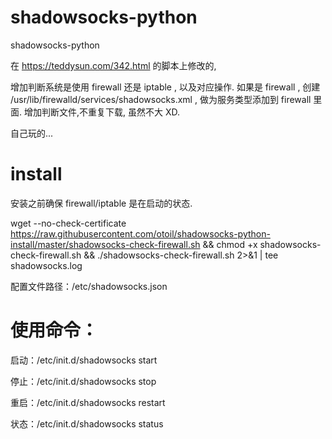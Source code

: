 # shadowsocks-python
shadowsocks-python

在 https://teddysun.com/342.html 的脚本上修改的,

增加判断系统是使用 firewall 还是 iptable , 以及对应操作.
  如果是 firewall , 创建 /usr/lib/firewalld/services/shadowsocks.xml , 做为服务类型添加到 firewall 里面.
增加判断文件,不重复下载, 虽然不大 XD.

自己玩的... 

# install

安装之前确保 firewall/iptable 是在启动的状态.

wget --no-check-certificate https://raw.githubusercontent.com/otoil/shadowsocks-python-install/master/shadowsocks-check-firewall.sh && chmod +x shadowsocks-check-firewall.sh && ./shadowsocks-check-firewall.sh 2>&1 | tee shadowsocks.log

配置文件路径：/etc/shadowsocks.json

# 使用命令：

启动：/etc/init.d/shadowsocks start

停止：/etc/init.d/shadowsocks stop

重启：/etc/init.d/shadowsocks restart

状态：/etc/init.d/shadowsocks status

